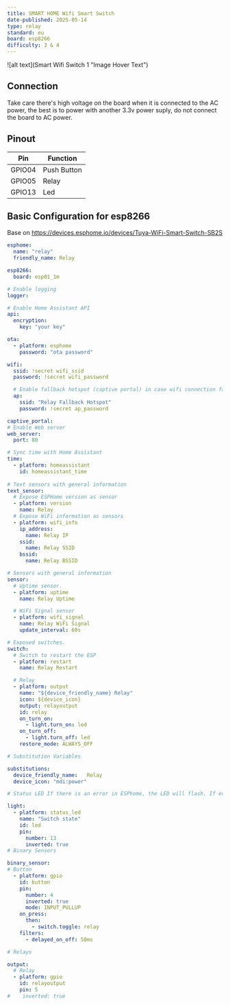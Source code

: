 ```yaml
---
title: SMART HOME Wifi Smart Switch
date-published: 2025-05-14
type: relay
standard: eu
board: esp8266
difficulty: 3 & 4
---
```

![alt text](Smart Wifi Switch 1 "Image Hover Text")

## Connection
Take care there's high voltage on the board when it is connected to the AC power, the best is to power with another 3.3v power suply, do not connect the board to AC power.
## Pinout

|  Pin   | Function    |
| ---    | ------------|
| GPIO04 | Push Button |
| GPIO05 | Relay       |
| GPIO13 | Led         |

## Basic Configuration for esp8266
Base on https://devices.esphome.io/devices/Tuya-WiFi-Smart-Switch-SB2S
```yaml
esphome:
  name: "relay"
  friendly_name: Relay

esp8266:
  board: esp01_1m

# Enable logging
logger:

# Enable Home Assistant API
api:
  encryption:
    key: "your key"

ota:
  - platform: esphome
    password: "ota password"

wifi:
  ssid: !secret wifi_ssid
  password: !secret wifi_password

  # Enable fallback hotspot (captive portal) in case wifi connection fails
  ap:
    ssid: "Relay Fallback Hotspot"
    password: !secret ap_password

captive_portal:
# Enable Web server
web_server:
  port: 80

# Sync time with Home Assistant
time:
  - platform: homeassistant
    id: homeassistant_time
    
# Text sensors with general information
text_sensor:
  # Expose ESPHome version as sensor
  - platform: version
    name: Relay
  # Expose WiFi information as sensors
  - platform: wifi_info
    ip_address:
      name: Relay IP
    ssid:
      name: Relay SSID
    bssid:
      name: Relay BSSID    

# Sensors with general information
sensor:
  # Uptime sensor.
  - platform: uptime
    name: Relay Uptime

  # WiFi Signal sensor
  - platform: wifi_signal
    name: Relay WiFi Signal
    update_interval: 60s

# Exposed switches.
switch:
  # Switch to restart the ESP
  - platform: restart
    name: Relay Restart

  # Relay
  - platform: output
    name: "${device_friendly_name} Relay"
    icon: ${device_icon}
    output: relayoutput
    id: relay
    on_turn_on:
      - light.turn_on: led
    on_turn_off:
      - light.turn_off: led
    restore_mode: ALWAYS_OFF

# Substitution Variables

substitutions:
  device_friendly_name:   Relay
  device_icon: "mdi:power"

# Status LED If there is an error in ESPhome, the LED will flash. If everything is OK, the indicator can be controlled from HA

light:
  - platform: status_led
    name: "Switch state"
    id: led
    pin:
      number: 13
      inverted: true
# Binary Sensors

binary_sensor:
# Button 
  - platform: gpio
    id: button
    pin:
      number: 4
      inverted: true
      mode: INPUT_PULLUP
    on_press:
      then:
        - switch.toggle: relay
    filters:
      - delayed_on_off: 50ms

# Relays

output:
  # Relay
  - platform: gpio
    id: relayoutput
    pin: 5
#    inverted: true
```
